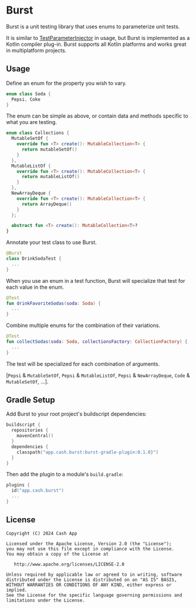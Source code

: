 Burst
=====

Burst is a unit testing library that uses enums to parameterize unit tests.

It is similar to [TestParameterInjector] in usage, but Burst is implemented as a Kotlin compiler
plug-in. Burst supports all Kotlin platforms and works great in multiplatform projects.


Usage
-----

Define an enum for the property you wish to vary.

```kotlin
enum class Soda {
  Pepsi, Coke
}
```

The enum can be simple as above, or contain data and methods specific to what you are testing.

```kotlin
enum class Collections {
  MutableSetOf {
    override fun <T> create(): MutableCollection<T> {
      return mutableSetOf()
    }
  },
  MutableListOf {
    override fun <T> create(): MutableCollection<T> {
      return mutableListOf()
    }
  },
  NewArrayDeque {
    override fun <T> create(): MutableCollection<T> {
      return ArrayDeque()
    }
  };

  abstract fun <T> create(): MutableCollection<T>?
}
```

Annotate your test class to use Burst.
```kotlin
@Burst
class DrinkSodaTest {
  ...
}
```

When you use an enum in a test function, Burst will specialize that test for each value in the enum.

```kotlin
@Test
fun drinkFavoriteSodas(soda: Soda) {
  ...
}
```

Combine multiple enums for the combination of their variations.

```kotlin
@Test
fun collectSodas(soda: Soda, collectionsFactory: CollectionFactory) {
  ...
}
```

The test will be specialized for each combination of arguments.

[`Pepsi` & `MutableSetOf`, `Pepsi` & `MutableListOf`, `Pepsi` & `NewArrayDeque`, `Code` & `MutableSetOf`, ...].

Gradle Setup
------------

Add Burst to your root project's buildscript dependencies:

```kotlin
buildscript {
  repositories {
    mavenCentral()
  }
  dependencies {
    classpath("app.cash.burst:burst-gradle-plugin:0.1.0}")
  }
}
```

Then add the plugin to a module's `build.gradle`:

```kotlin
plugins {
  id("app.cash.burst")
  ...
}
```


License
-------

    Copyright (C) 2024 Cash App

    Licensed under the Apache License, Version 2.0 (the "License");
    you may not use this file except in compliance with the License.
    You may obtain a copy of the License at

       http://www.apache.org/licenses/LICENSE-2.0

    Unless required by applicable law or agreed to in writing, software
    distributed under the License is distributed on an "AS IS" BASIS,
    WITHOUT WARRANTIES OR CONDITIONS OF ANY KIND, either express or implied.
    See the License for the specific language governing permissions and
    limitations under the License.

[TestParameterInjector]: https://github.com/google/TestParameterInjector
